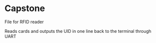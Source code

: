 # Capstone
File for RFID reader

Reads cards and outputs the UID in one line back to the terminal through UART
